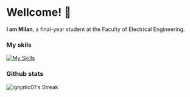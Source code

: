 # Wellcome! 👋
**I am Milan**, a final-year student at the Faculty of Electrical Engineering.
### My skils
[![My Skills](https://skillicons.dev/icons?i=java,c,cpp,bash,ubuntu,git,spring,postman,selenium,mysql,angular,html,css,js,ts)](https://skillicons.dev)
### Github stats
![ignjatic01's Streak](https://github-readme-streak-stats.herokuapp.com/?user=ignjatic01&theme=dark&hide_border=true)
